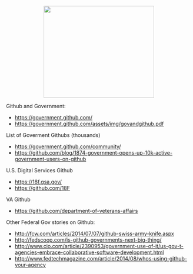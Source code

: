 

<p align="center">
  <img src="
http://a4.files.readwrite.com/image/upload/c_fit,cs_srgb,dpr_0.75,q_80,w_620/MTIyMjk0MzcwNTA1MzU0NTIx.jpg
"
  width="300px" height="250px" />
</p>





Github and Government:
* https://government.github.com/
* https://government.github.com/assets/img/govandgithub.pdf

List of Goverment Githubs (thousands)
* https://government.github.com/community/
* https://github.com/blog/1874-government-opens-up-10k-active-government-users-on-github

U.S. Digital  Services Github
* https://18f.gsa.gov/
* https://github.com/18F

VA  Github
* https://github.com/department-of-veterans-affairs

Other  Federal Gov stories on Github:
* http://fcw.com/articles/2014/07/07/github-swiss-army-knife.aspx
* http://fedscoop.com/is-github-governments-next-big-thing/
* http://www.cio.com/article/2390953/government-use-of-it/us-gov-t-agencies-embrace-collaborative-software-development.html
* http://www.fedtechmagazine.com/article/2014/08/whos-using-github-your-agency
